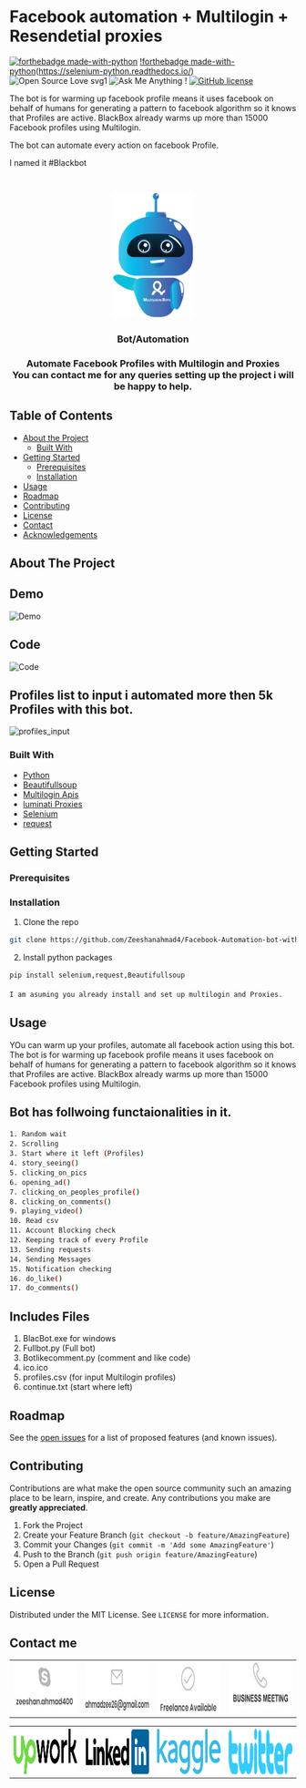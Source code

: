 # Facebook automation + Multilogin + Resendetial proxies
 [![forthebadge made-with-python](http://ForTheBadge.com/images/badges/made-with-python.svg)](https://www.python.org/) [!forthebadge made-with-python](https://img.icons8.com/color/48/000000/selenium-test-automation.png)(https://selenium-python.readthedocs.io/) <br>
 ![Open Source Love svg1](https://badges.frapsoft.com/os/v1/open-source.svg?v=103)
  ![Ask Me Anything !](https://img.shields.io/badge/Ask%20me-anything-1abc9c.svg)
[![GitHub license](https://img.shields.io/github/license/Naereen/StrapDown.js.svg)](https://github.com/Naereen/StrapDown.js/blob/master/LICENSE)

The bot is for warming up facebook profile means it uses facebook on behalf of humans for generating a pattern to facebook algorithm so it knows that Profiles are active. BlackBox already warms up more than 15000 Facebook profiles using Multilogin.

The bot can automate every action on facebook Profile.

I named it #Blackbot


<!-- PROJECT LOGO -->
<br />
<p align="center">
  <a href="https://github.com/Zeeshanahmad4/Facebook-Automation-bot-with-Multilogin-and-Proxies">
    <img src="https://github.com/Zeeshanahmad4/My-Path-to-Python/blob/master/resources/MLA%20LOGO.png" alt="Logo" width="140" height="220">
  </a>
  <h3 align="center">Bot/Automation</h3>
  <h3 align="center">Automate Facebook Profiles with Multilogin and Proxies</a> <br>
   You can contact me for any queries setting up the project i will be happy to help.</h3>
</p>



<!-- TABLE OF CONTENTS -->
## Table of Contents

* [About the Project](#about-the-project)
  * [Built With](#built-with)
* [Getting Started](#getting-started)
  * [Prerequisites](#prerequisites)
  * [Installation](#installation)
* [Usage](#usage)
* [Roadmap](#roadmap)
* [Contributing](#contributing)
* [License](#license)
* [Contact](#contact)
* [Acknowledgements](#acknowledgements)

<!-- ABOUT THE PROJECT -->
## About The Project
## Demo
![Demo](https://github.com/Zeeshanahmad4/Facebook-Automation-bot-with-Multilogin-and-Proxies/blob/master/MyVideo.gif)

## Code
![Code](https://github.com/Zeeshanahmad4/Facebook-Automation-bot-with-Multilogin-and-Proxies/blob/master/Code_snap.PNG)

## Profiles list to input i automated more then 5k Profiles with this bot.
![profiles_input](https://github.com/Zeeshanahmad4/Facebook-Automation-bot-with-Multilogin-and-Proxies/blob/master/Profiles_snaps.PNG)


### Built With
* [Python](https://www.python.org/)
* [Beautifullsoup](https://www.crummy.com/software/BeautifulSoup/bs4/doc/)
* [Multilogin Apis](https://multilogin.com/)
* [luminati Proxies](https://luminati.io/l)
* [Selenium](https://selenium-python.readthedocs.io/)
* [request](https://docs.python.org/3/library/urllib.html)



<!-- GETTING STARTED -->
## Getting Started

### Prerequisites

### Installation
1. Clone the repo
```sh
git clone https://github.com/Zeeshanahmad4/Facebook-Automation-bot-with-Multilogin-and-Proxies.git
```

2. Install python packages
```sh
pip install selenium,request,Beautifullsoup

I am asuming you already install and set up multilogin and Proxies.
```

<!-- USAGE EXAMPLES -->
## Usage

YOu can warm up your profiles, automate all facebook action using this bot.
The bot is for warming up facebook profile means it uses facebook on behalf of humans for generating a pattern to facebook algorithm so it knows that Profiles are active.
BlackBox already warms up more than 15000 Facebook profiles using Multilogin.

## Bot has follwoing functaionalities in it.
```sh
1. Random wait
2. Scrolling
3. Start where it left (Profiles)
4. story_seeing()
5. clicking_on_pics
6. opening_ad()
7. clicking_on_peoples_profile()
8. clicking_on_comments()
9. playing_video()
10. Read csv
11. Account Blocking check
12. Keeping track of every Profile
13. Sending requests
14. Sending Messages
15. Notification checking
16. do_like()
17. do_comments()
```

## Includes Files
1. BlacBot.exe for windows
1. Fullbot.py (Full bot)
2. Botlikecomment.py (comment and like code)
2. ico.ico 
1. profiles.csv (for input Multilogin profiles)
2. continue.txt (start where left) 

<!-- ROADMAP -->
## Roadmap
See the [open issues](https://github.com/Zeeshanahmad4/Facebook-Automation-bot-with-Multilogin-and-Proxies/issues) for a list of proposed features (and known issues).

<!-- CONTRIBUTING -->
## Contributing

Contributions are what make the open source community such an amazing place to be learn, inspire, and create. Any contributions you make are **greatly appreciated**.

1. Fork the Project
2. Create your Feature Branch (`git checkout -b feature/AmazingFeature`)
3. Commit your Changes (`git commit -m 'Add some AmazingFeature'`)
4. Push to the Branch (`git push origin feature/AmazingFeature`)
5. Open a Pull Request

<!-- LICENSE -->
## License
Distributed under the MIT License. See `LICENSE` for more information.

<!-- CONTACT -->
## Contact me

<table>
  <tr>
    <th>
      <ahref="http://zeeshanahmad.me/" >
    <img src="https://github.com/Zeeshanahmad4/My-Path-to-Python/blob/master/multimedia/edit1.jpg" alt="Logo" width="182" height="90">
 </a> </th>
    <th>
      <a href="http://zeeshanahmad.me/">
    <img src="https://github.com/Zeeshanahmad4/My-Path-to-Python/blob/master/multimedia/edit2.jpg" alt="Logo" width="182" height="90">
 </a> </th>
    <th>
      <a href="http://zeeshanahmad.me/">
    <img src="https://github.com/Zeeshanahmad4/My-Path-to-Python/blob/master/multimedia/edit3.jpg" alt="Logo" width="182" height="90">
 </a> </th>
    <th>
      <a href="http://zeeshanahmad.me/">
    <img src="https://github.com/Zeeshanahmad4/My-Path-to-Python/blob/master/multimedia/edit41.jpg" alt="Logo" width="182  " height="90">
 </a> </th>
    </tr>
 </table>
<table>
  <tr>
    <th>
      <a href="https://www.upwork.com/freelancers/~0180a61cf01f9bc71d" >
    <img src="https://github.com/Zeeshanahmad4/My-Path-to-Python/blob/master/multimedia/download.png" alt="Logo" width="182" height="80">
 </a> </th>
    <th>
      <a href="https://www.linkedin.com/in/zeeshan-ahmad-87098b105/">
    <img src="https://github.com/Zeeshanahmad4/My-Path-to-Python/blob/master/multimedia/linked-in-3200.jpg" alt="Logo" width="182" height="80">
 </a> </th>
    <th>
      <a href="https://www.kaggle.com/zeeshanahmad4">
    <img src="https://github.com/Zeeshanahmad4/My-Path-to-Python/blob/master/multimedia/Kaggle_logo.png" alt="Logo" width="182" height="80">
 </a> </th>
    <th>
      <a href="https://twitter.com/Zeeshan_Ahmad6">
    <img src="https://github.com/Zeeshanahmad4/My-Path-to-Python/blob/master/multimedia/twitter-logo-png-open-2000.png" alt="Logo" width="182" height="80">
 </a> </th>
    </tr>
 </table>






